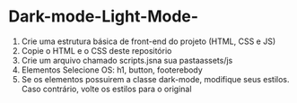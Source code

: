 # Dark-mode-Light-Mode-

1. Crie uma estrutura básica de front-end do projeto (HTML, CSS e JS)
2. Copie o HTML e o CSS deste repositório
3. Crie um arquivo chamado scripts.jsna sua pastaassets/js
4. Elementos Selecione OS: h1, button, footerebody
5. Se os elementos possuirem a classe dark-mode, modifique seus estilos. Caso contrário, volte os estilos para o original
